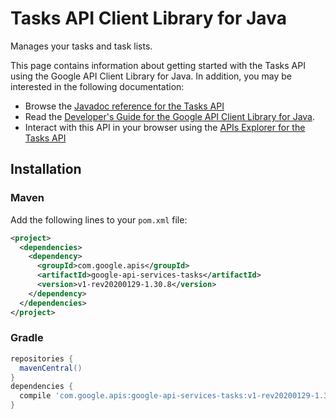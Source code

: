 # Tasks API Client Library for Java

Manages your tasks and task lists.

This page contains information about getting started with the Tasks API
using the Google API Client Library for Java. In addition, you may be interested
in the following documentation:

* Browse the [Javadoc reference for the Tasks API][javadoc]
* Read the [Developer's Guide for the Google API Client Library for Java][google-api-client].
* Interact with this API in your browser using the [APIs Explorer for the Tasks API][api-explorer]

## Installation

### Maven

Add the following lines to your `pom.xml` file:

```xml
<project>
  <dependencies>
    <dependency>
      <groupId>com.google.apis</groupId>
      <artifactId>google-api-services-tasks</artifactId>
      <version>v1-rev20200129-1.30.8</version>
    </dependency>
  </dependencies>
</project>
```

### Gradle

```gradle
repositories {
  mavenCentral()
}
dependencies {
  compile 'com.google.apis:google-api-services-tasks:v1-rev20200129-1.30.8'
}
```

[javadoc]: https://googleapis.dev/java/google-api-services-tasks/latest/index.html
[google-api-client]: https://github.com/googleapis/google-api-java-client/
[api-explorer]: https://developers.google.com/apis-explorer/#p/tasks/v1/
